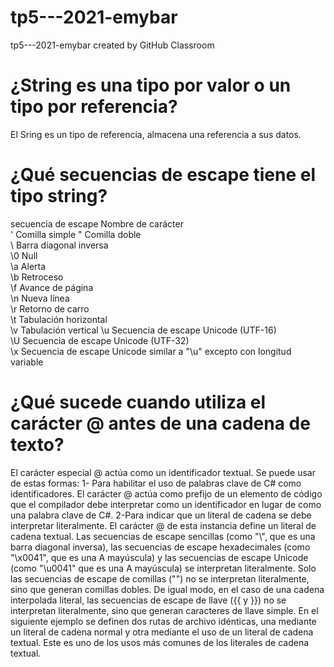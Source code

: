 # tp5---2021-emybar
tp5---2021-emybar created by GitHub Classroom

# ¿String es una tipo por valor o un tipo por referencia?
El Sring es un tipo de referencia, almacena una referencia a sus datos.

# ¿Qué secuencias de escape tiene el tipo string?
secuencia de escape 	Nombre de carácter 	
          \' 	          Comilla simple 
          \" 	          Comilla doble 	
          \\ 	          Barra diagonal inversa 	
          \0 	          Null 	
          \a 	          Alerta 	
          \b 	          Retroceso 	
          \f 	          Avance de página 	
          \n 	          Nueva línea 	
          \r 	          Retorno de carro 	
          \t 	          Tabulación horizontal 	
          \v 	          Tabulación vertical 
          \u 	          Secuencia de escape Unicode (UTF-16) 	
          \U 	          Secuencia de escape Unicode (UTF-32) 	
          \x 	          Secuencia de escape Unicode similar a "\u" excepto con longitud variable 		


# ¿Qué sucede cuando utiliza el carácter @ antes de una cadena de texto?
El carácter especial @ actúa como un identificador textual. Se puede usar de estas formas:
1- Para habilitar el uso de palabras clave de C# como identificadores. El carácter @ actúa como prefijo de un elemento de código que el compilador debe interpretar como un identificador en lugar de como una palabra clave de C#.
2-Para indicar que un literal de cadena se debe interpretar literalmente. El carácter @ de esta instancia define un literal de cadena textual. Las secuencias de escape sencillas (como "\\", que es una barra diagonal inversa), las secuencias de escape hexadecimales (como "\x0041", que es una A mayúscula) y las secuencias de escape Unicode (como "\u0041" que es una A mayúscula) se interpretan literalmente. Solo las secuencias de escape de comillas ("") no se interpretan literalmente, sino que generan comillas dobles. De igual modo, en el caso de una cadena interpolada literal, las secuencias de escape de llave ({{ y }}) no se interpretan literalmente, sino que generan caracteres de llave simple. En el siguiente ejemplo se definen dos rutas de archivo idénticas, una mediante un literal de cadena normal y otra mediante el uso de un literal de cadena textual. Este es uno de los usos más comunes de los literales de cadena textual.
